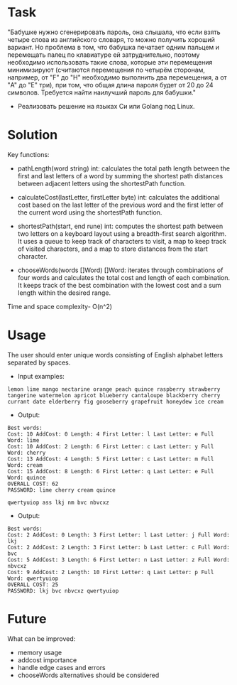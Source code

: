 # Task
"Бабушке нужно сгенерировать пароль, она слышала, что если взять четыре
слова из английского словаря, то можно получить хороший вариант. Но
проблема в том, что бабушка печатает одним пальцем и перемещать палец по
клавиатуре ей затруднительно, поэтому необходимо использовать такие слова,
которые эти перемещения минимизируют (считаются перемещения по четырём
сторонам, например, от "F" до "H" необходимо выполнить два перемещения, а
от "A" до "E" три), при том, что общая длина пароля будет от 20 до 24 символов.
Требуется найти наилучший пароль для бабушки."

* Реализовать решение на языках Си или Golang под Linux.

# Solution
Key functions:

* pathLength(word string) int: calculates the total path length between the first and last letters of a word by summing the shortest path distances between adjacent letters using the shortestPath function.

* calculateCost(lastLetter, firstLetter byte) int: calculates the additional cost based on the last letter of the previous word and the first letter of the current word using the shortestPath function.

* shortestPath(start, end rune) int: computes the shortest path between two letters on a keyboard layout using a breadth-first search algorithm. It uses a queue to keep track of characters to visit, a map to keep track of visited characters, and a map to store distances from the start character.

* chooseWords(words []Word) []Word: iterates through combinations of four words and calculates the total cost and length of each combination. It keeps track of the best combination with the lowest cost and a sum length within the desired range.

Time and space complexity- O(n^2)

# Usage

The user should enter unique words consisting of English alphabet letters separated by spaces.

* Input examples:

```
lemon lime mango nectarine orange peach quince raspberry strawberry tangerine watermelon apricot blueberry cantaloupe blackberry cherry currant date elderberry fig gooseberry grapefruit honeydew ice cream
```
* Output: 
```
Best words:
Cost: 10 AddCost: 0 Length: 4 First Letter: l Last Letter: e Full Word: lime
Cost: 10 AddCost: 2 Length: 6 First Letter: c Last Letter: y Full Word: cherry
Cost: 13 AddCost: 4 Length: 5 First Letter: c Last Letter: m Full Word: cream
Cost: 15 AddCost: 8 Length: 6 First Letter: q Last Letter: e Full Word: quince
OVERALL COST: 62
PASSWORD: lime cherry cream quince

```
```
qwertyuiop ass lkj nm bvc nbvcxz

```
* Output: 
```
Best words:
Cost: 2 AddCost: 0 Length: 3 First Letter: l Last Letter: j Full Word: lkj
Cost: 2 AddCost: 2 Length: 3 First Letter: b Last Letter: c Full Word: bvc
Cost: 5 AddCost: 3 Length: 6 First Letter: n Last Letter: z Full Word: nbvcxz
Cost: 9 AddCost: 2 Length: 10 First Letter: q Last Letter: p Full Word: qwertyuiop
OVERALL COST: 25
PASSWORD: lkj bvc nbvcxz qwertyuiop

```
# Future
What can be improved:
* memory usage 
* addcost importance
* handle edge cases and errors
* chooseWords alternatives should be considered
